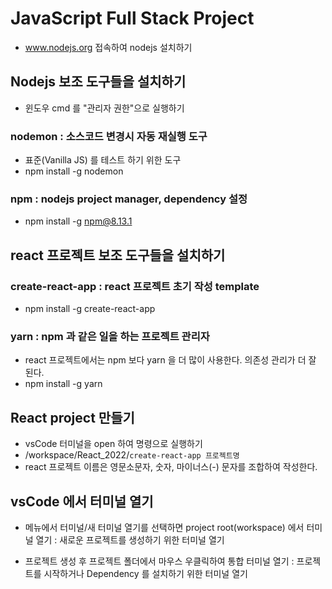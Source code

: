 # JavaScript Full Stack Project
* www.nodejs.org 접속하여 nodejs 설치하기


## Nodejs 보조 도구들을 설치하기
* 윈도우 cmd 를 "관리자 권한"으로 실행하기

### nodemon : 소스코드 변경시 자동 재실행 도구
* 표준(Vanilla JS) 를 테스트 하기 위한 도구
* npm install -g nodemon

### npm : nodejs project manager, dependency 설정
* npm install -g npm@8.13.1

## react 프로젝트 보조 도구들을 설치하기
### create-react-app : react 프로젝트 초기 작성 template
* npm install -g create-react-app


### yarn : npm 과 같은 일을 하는 프로젝트 관리자
* react 프로젝트에서는 npm 보다 yarn 을 더 많이 사용한다. 의존성 관리가 더 잘 된다.
* npm install -g yarn


## React project 만들기
* vsCode 터미널을 open 하여 명령으로 실행하기
* /workspace/React_2022/```create-react-app 프로젝트명 ```
* react 프로젝트 이름은 영문소문자, 숫자, 마이너스(-) 문자를 조합하여 작성한다.

## vsCode 에서 터미널 열기
* 메뉴에서 터미널/새 터미널 열기를 선택하면 project root(workspace) 에서 터미널 열기 : 새로운 프로젝트를 생성하기 위한 터미널 열기

* 프로젝트 생성 후 프로젝트 폴더에서 마우스 우클릭하여 통합 터미널 열기 : 프로젝트를 시작하거나 Dependency 를 설치하기 위한 터미널 열기

